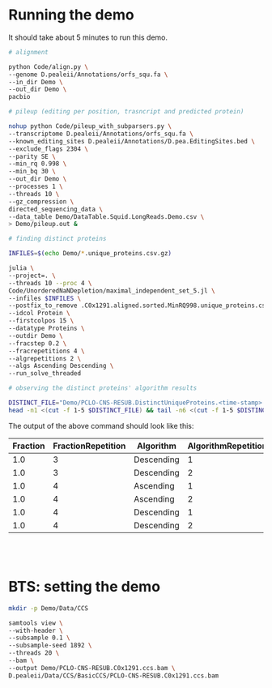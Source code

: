 

# Running the demo

It should take about 5 minutes to run this demo.

```bash
# alignment

python Code/align.py \
--genome D.pealeii/Annotations/orfs_squ.fa \
--in_dir Demo \
--out_dir Demo \
pacbio

# pileup (editing per position, trasncript and predicted protein)

nohup python Code/pileup_with_subparsers.py \
--transcriptome D.pealeii/Annotations/orfs_squ.fa \
--known_editing_sites D.pealeii/Annotations/D.pea.EditingSites.bed \
--exclude_flags 2304 \
--parity SE \
--min_rq 0.998 \
--min_bq 30 \
--out_dir Demo \
--processes 1 \
--threads 10 \
--gz_compression \
directed_sequencing_data \
--data_table Demo/DataTable.Squid.LongReads.Demo.csv \
> Demo/pileup.out &

# finding distinct proteins

INFILES=$(echo Demo/*.unique_proteins.csv.gz)

julia \
--project=. \
--threads 10 --proc 4 \
Code/UnorderedNaNDepletion/maximal_independent_set_5.jl \
--infiles $INFILES \
--postfix_to_remove .C0x1291.aligned.sorted.MinRQ998.unique_proteins.csv.gz \
--idcol Protein \
--firstcolpos 15 \
--datatype Proteins \
--outdir Demo \
--fracstep 0.2 \
--fracrepetitions 4 \
--algrepetitions 2 \
--algs Ascending Descending \
--run_solve_threaded

# observing the distinct proteins' algorithm results

DISTINCT_FILE="Demo/PCLO-CNS-RESUB.DistinctUniqueProteins.<time-stamp>.csv" # replace the <time-stamp> with that of the actual file you just created
head -n1 <(cut -f 1-5 $DISTINCT_FILE) && tail -n6 <(cut -f 1-5 $DISTINCT_FILE)
```
The output of the above command should look like this:


| Fraction | FractionRepetition | Algorithm | AlgorithmRepetition |	NumUniqueSamples |
| -------- | ------- | -------- | ------- | -------- | 
| 1.0 | 3 | Descending | 1 |	3102 |
| 1.0 | 3 | Descending | 2 |	3102 |
| 1.0 | 4 | Ascending | 1 |	3093 |
| 1.0 | 4 | Ascending | 2 |	3094 |
| 1.0 | 4 | Descending | 1 |	3103 |
| 1.0 | 4 | Descending | 2 |	3102 |



<br>
<br>

# BTS: setting the demo

```bash
mkdir -p Demo/Data/CCS

samtools view \
--with-header \
--subsample 0.1 \
--subsample-seed 1892 \
--threads 20 \
--bam \
--output Demo/PCLO-CNS-RESUB.C0x1291.ccs.bam \
D.pealeii/Data/CCS/BasicCCS/PCLO-CNS-RESUB.C0x1291.ccs.bam
```